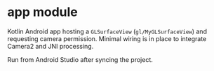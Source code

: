 # app module

Kotlin Android app hosting a `GLSurfaceView` (`gl/MyGLSurfaceView`) and requesting camera permission. Minimal wiring is in place to integrate Camera2 and JNI processing.

Run from Android Studio after syncing the project.
